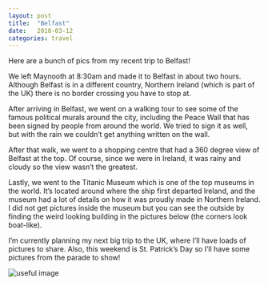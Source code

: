 ```yaml
---
layout: post
title:  "Belfast"
date:   2018-03-12
categories: travel
---
```


Here are a bunch of pics from my recent trip to Belfast!

We left Maynooth at 8:30am and made it to Belfast in about two hours. Although Belfast is in a different country, Northern Ireland (which is part of the UK) there is no border crossing you have to stop at.

After arriving in Belfast, we went on a walking tour to see some of the famous political murals around the city, including the Peace Wall that has been signed by people from around the world.  We tried to sign it as well, but with the rain we couldn’t get anything written on the wall.

After that walk, we went to a shopping centre that had a 360 degree view of Belfast at the top. Of course, since we were in Ireland, it was rainy and cloudy so the view wasn’t the greatest.

Lastly, we went to the Titanic Museum which is one of the top museums in the world. It’s located around where the ship first departed Ireland, and the museum had a lot of details on how it was proudly made in Northern Ireland. I did not get pictures inside the museum but you can see the outside by finding the weird looking building in the pictures below (the corners look boat-like).

I’m currently planning my next big trip to the UK, where I’ll have loads of pictures to share.  Also, this weekend is St. Patrick’s Day so I’ll have some pictures from the parade to show!

![useful image]({{site.baseurl}}/assets/img/image.jpg)